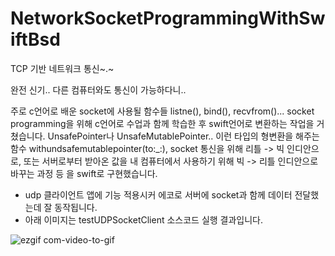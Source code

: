 # NetworkSocketProgrammingWithSwiftBsd
TCP 기반 네트워크 통신~.~

완전 신기.. 다른 컴퓨터와도 통신이 가능하다니..

주로 c언어로 배운 socket에 사용될 함수들 listne(), bind(), recvfrom()... socket programming을 위해 c언어로 수업과 함께 학습한 후 swift언어로 변환하는 작업을 거쳤습니다. UnsafePointer나 UnsafeMutablePointer.. 이런 타입의 형변환을 해주는 함수 withundsafemutablepointer(to:_:), socket 통신을 위해 리틀 -> 빅 인디안으로, 또는 서버로부터 받아온 값을 내 컴퓨터에서 사용하기 위해 빅 -> 리틀 인디안으로 바꾸는 과정 등 을 swift로 구현했습니다.

- udp 클라이언트 앱에 기능 적용시커 에코로 서버에 socket과 함께 데이터 전달했는데 잘 동작됩니다.
- 아래 이미지는 testUDPSocketClient 소스코드 실행 결과입니다.

![ezgif com-video-to-gif](https://user-images.githubusercontent.com/96910404/231866211-50ffc5d3-4f86-4425-8ff8-5aef16764c62.gif)
